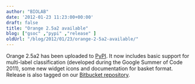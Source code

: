 ```yaml
---
author: "BIOLAB"
date: '2012-01-23 11:23:00+00:00'
draft: false
title: "Orange 2.5a2 available"
blog: ["gsoc" ,"pypi" ,"release" ]
oldUrl: "/blog/2012/01/23/orange-2-5a2-available/"
---
```


Orange 2.5a2 has been uploaded to [PyPI](http://pypi.python.org/pypi/Orange). It now includes basic support for multi-label classification (developed during the Google Summer of Code 2011), some new widget icons and documentation for basket format. Release is also tagged on our [Bitbucket repository](https://bitbucket.org/biolab/orange/).
